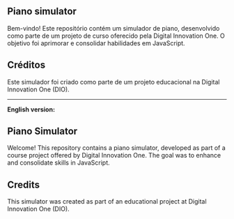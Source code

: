 ## Piano simulator
Bem-vindo! Este repositório contém um simulador de piano, desenvolvido como parte de um projeto de curso oferecido pela Digital Innovation One. O objetivo foi aprimorar e consolidar habilidades em JavaScript.

##  Créditos
Este simulador foi criado como parte de um projeto educacional na Digital Innovation One (DIO).

-------------------

**English version:**

## Piano Simulator
Welcome! This repository contains a piano simulator, developed as part of a course project offered by Digital Innovation One. The goal was to enhance and consolidate skills in JavaScript.

## Credits
This simulator was created as part of an educational project at Digital Innovation One (DIO).